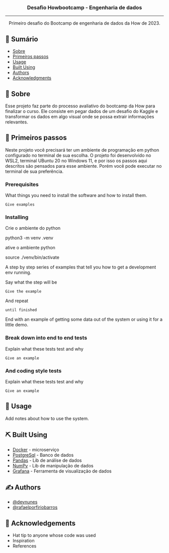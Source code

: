 <h3 align="center">Desafio Howbootcamp - Engenharia de dados</h3>

<div align="center">

<!-- [![Status](https://img.shields.io/badge/status-active-success.svg)]()
[![GitHub Issues](https://img.shields.io/github/issues/kylelobo/The-Documentation-Compendium.svg)](https://github.com/kylelobo/The-Documentation-Compendium/issues)
[![GitHub Pull Requests](https://img.shields.io/github/issues-pr/kylelobo/The-Documentation-Compendium.svg)](https://github.com/kylelobo/The-Documentation-Compendium/pulls)
[![License](https://img.shields.io/badge/license-MIT-blue.svg)](/LICENSE) -->

</div>

---

<p align="center"> Primeiro desafio do Bootcamp de engenharia de dados da How de 2023.
    <br> 
</p>

## 📝 Sumário

- [Sobre](#sobre)
- [Primeiros passos](#primeiros_passos)
- [Usage](#usage)
- [Built Using](#built_using)
- [Authors](#authors)
- [Acknowledgments](#acknowledgement)

## 🧐 Sobre <a name = "sobre"></a>

Esse projeto faz parte do processo avaliativo do bootcamp da How para finalizar o curso. Ele consiste em pegar dados de um desafio do Kaggle e transformar os dados em algo visual onde se possa extrair informações relevantes.

## 🏁 Primeiros passos <a name = "primeiros_passos"></a>

Neste projeto você precisará ter um ambiente de programação em python configurado no terminal de sua escolha.
O projeto foi desenvolvido no WSL2, terminal UBuntu 20 no Windows 11, e por isso os passos aqui descritos são pensados para esse ambiente.
Porém você pode executar no terminal de sua preferência.

### Prerequisites

What things you need to install the software and how to install them.

```
Give examples
```

### Installing

Crie o ambiente do python

python3 -m venv .venv

ative o ambiente python

source ./venv/bin/activate

A step by step series of examples that tell you how to get a development env running.

Say what the step will be

```
Give the example
```

And repeat

```
until finished
```

End with an example of getting some data out of the system or using it for a little demo.

### Break down into end to end tests

Explain what these tests test and why

```
Give an example
```

### And coding style tests

Explain what these tests test and why

```
Give an example
```

## 🎈 Usage <a name="usage"></a>

Add notes about how to use the system.

## ⛏️ Built Using <a name = "built_using"></a>

- [Docker](https://www.docker.com/) - microserviço
- [PostgreSql](https://www.postgresql.org/) - Banco de dados
- [Pandas](https://pandas.pydata.org/) - Lib de análise de dados
- [NumPy](https://numpy.org/) - Lib de manipulação de dados
- [Grafana](https://grafana.com/) - Ferramenta de visualização de dados

## ✍️ Authors <a name = "authors"></a>

- [@devnunes](https://github.com/devnunes)
- [@rafaelporfiriobarros](https://github.com/rafaelporfiriobarros)

## 🎉 Acknowledgements <a name = "acknowledgement"></a>

- Hat tip to anyone whose code was used
- Inspiration
- References

